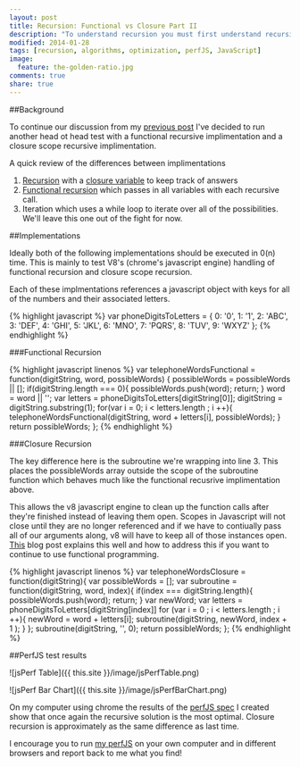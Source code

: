 ```yaml
---
layout: post
title: Recursion: Functional vs Closure Part II
description: "To understand recursion you must first understand recursion"
modified: 2014-01-28
tags: [recursion, algorithms, optimization, perfJS, JavaScript]
image:
  feature: the-golden-ratio.jpg
comments: true
share: true
---
```

##Background

To continue our discussion from my [previous post](http://harleykwyn.com/Recursion-closure-and-iteration/) I've decided to run another head ot head test with a functional recursive implimentation and a closure scope recursive implimentation.

A quick review of the differences between implimentations

1. [Recursion](http://en.wikipedia.org/wiki/Recursion) with a [closure variable](https://developer.mozilla.org/en-US/docs/Web/JavaScript/Guide/Closures) to keep track of answers 
2. [Functional recursion](http://en.wikipedia.org/wiki/Recursion#Functional_recursion) which passes in all variables with each recursive call.
3. Iteration which uses a while loop to iterate over all of the possibilities. We'll leave this one out of the fight for now.

##Implementations

Ideally both of the following implementations should be executed in 0(n) time. This is mainly to test V8's (chrome's javascript engine) handling of functional recursion and closure scope recursion. 

Each of these implmentations references a javascript object with keys for all of the numbers and their associated letters.

{% highlight javascript %}
var phoneDigitsToLetters = {
  0: '0',
  1: '1',
  2: 'ABC',
  3: 'DEF',
  4: 'GHI',
  5: 'JKL',
  6: 'MNO',
  7: 'PQRS',
  8: 'TUV',
  9: 'WXYZ'
};
{% endhighlight %}

###Functional Recursion

{% highlight javascript linenos %}
var telephoneWordsFunctional = function(digitString, word, possibleWords) {
  possibleWords = possibleWords || [];
  if(digitString.length === 0){
    possibleWords.push(word);
    return;
  }
  word = word || '';
  var letters = phoneDigitsToLetters[digitString[0]];
  digitString = digitString.substring(1);
  for(var i = 0; i < letters.length ; i ++){
    telephoneWordsFunctional(digitString, word + letters[i], possibleWords);
  } 
  return possibleWords;
};
{% endhighlight %}

###Closure Recursion

The key difference here is the subroutine we're wrapping into line 3. This places the possibleWords array outside the scope of the subroutine function which behaves much like the functional recusrive implimentation above.

This allows the v8 javascript engine to clean up the function calls after they're finished instead of leaving them open. Scopes in Javascript will not close until they are no longer referenced and if we have to contiually pass all of our arguments along, v8 will have to keep all of those instances open. [This](https://medium.com/p/8eee8afb41df) blog post explains this well and how to address this if you want to continue to use functional programming.

{% highlight javascript linenos %}
var telephoneWordsClosure = function(digitString){
  var possibleWords = [];
  var subroutine = function(digitString, word, index){
    if(index === digitString.length){
      possibleWords.push(word);
      return;
    }
    var newWord;
    var letters = phoneDigitsToLetters[digitString[index]]
    for (var i = 0 ; i < letters.length ; i ++){
      newWord = word + letters[i];
      subroutine(digitString, newWord, index + 1 );
    } 
  };
  subroutine(digitString, '', 0);
  return possibleWords;
};
{% endhighlight %}


##PerfJS test results

![jsPerf Table]({{ this.site }}/image/jsPerfTable.png)

![jsPerf Bar Chart]({{ this.site }}/image/jsPerfBarChart.png)

On my computer using chrome the results of the [perfJS spec](http://jsperf.com/permute-telephone-letters) I created show that once again the recursive solution is the most optimal. Closure recursion is approximately as the same difference as last time. 

I encourage you to run [my perfJS](http://jsperf.com/tree-map-kwyn) on your own computer and in different browsers and report back to me what you find!